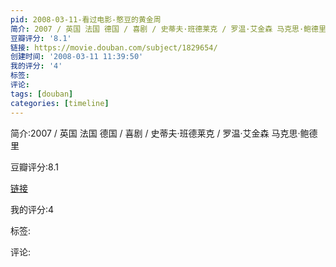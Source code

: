 ```yaml
---
pid: 2008-03-11-看过电影-憨豆的黄金周
简介: 2007 / 英国 法国 德国 / 喜剧 / 史蒂夫·班德莱克 / 罗温·艾金森 马克思·鲍德里
豆瓣评分: '8.1'
链接: https://movie.douban.com/subject/1829654/
创建时间: '2008-03-11 11:39:50'
我的评分: '4'
标签:
评论:
tags: [douban]
categories: [timeline]
---
```

简介:2007 / 英国 法国 德国 / 喜剧 / 史蒂夫·班德莱克 / 罗温·艾金森 马克思·鲍德里

豆瓣评分:8.1

[链接](https://movie.douban.com/subject/1829654/)

我的评分:4

标签:

评论:


